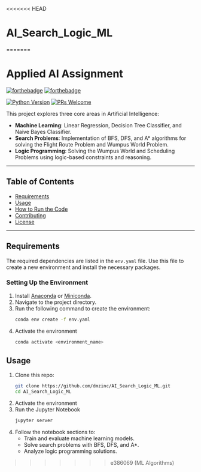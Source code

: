<<<<<<< HEAD
# AI_Search_Logic_ML
=======
# Applied AI Assignment

[![forthebadge](http://forthebadge.com/images/badges/made-with-python.svg)](http://forthebadge.com)
[![forthebadge](http://forthebadge.com/images/badges/built-with-love.svg)](http://forthebadge.com)

[![Python Version](https://img.shields.io/badge/python-3.8%2B-blue)](https://www.python.org/)
[![PRs Welcome](https://img.shields.io/badge/PRs-welcome-brightgreen.svg?style=shields)](http://makeapullrequest.com)

This project explores three core areas in Artificial Intelligence:
- **Machine Learning**: Linear Regression, Decision Tree Classifier, and Naive Bayes Classifier.
- **Search Problems**: Implementation of BFS, DFS, and A* algorithms for solving the Flight Route Problem and Wumpus World Problem.
- **Logic Programming**: Solving the Wumpus World and Scheduling Problems using logic-based constraints and reasoning.

---

## Table of Contents
- [Requirements](#requirements)
- [Usage](#usage)
- [How to Run the Code](#how-to-run-the-code)
- [Contributing](#contributing)
- [License](#license)

---

## Requirements

The required dependencies are listed in the `env.yaml` file. Use this file to create a new environment and install the necessary packages.

### Setting Up the Environment
1. Install [Anaconda](https://www.anaconda.com/) or [Miniconda](https://docs.conda.io/en/latest/miniconda.html).
2. Navigate to the project directory.
3. Run the following command to create the environment:
   ```bash
   conda env create -f env.yaml
4. Activate the environment
   ```bash
   conda activate <environment_name>

## Usage
1. Clone this repo:
   ```bash
   git clone https://github.com/dmzinc/AI_Search_Logic_ML.git
   cd AI_Search_Logic_ML
2. Activate the environment
3. Run the Jupyter Notebook
   ```bash
   jupyter server
4. Follow the notebook sections to:
    - Train and evaluate machine learning models. 
    - Solve search problems with BFS, DFS, and A*. 
    - Analyze logic programming solutions.
>>>>>>> e386069 (ML Algorithms)
